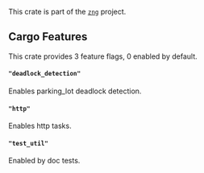 <!--do doc --readme header-->
This crate is part of the [`zng`](https://github.com/zng-ui/zng?tab=readme-ov-file#crates) project.


<!--do doc --readme features-->
## Cargo Features

This crate provides 3 feature flags, 0 enabled by default.

#### `"deadlock_detection"`
Enables parking_lot deadlock detection.

#### `"http"`
Enables http tasks.

#### `"test_util"`
Enabled by doc tests.

<!--do doc --readme #SECTION-END-->


